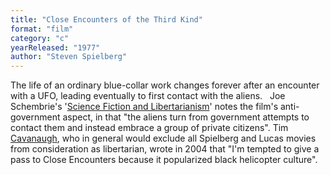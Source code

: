 ```yaml
---
title: "Close Encounters of the Third Kind"
format: "film"
category: "c"
yearReleased: "1977"
author: "Steven Spielberg"
---
```

The life of an ordinary blue-collar work changes forever  after an encounter with a UFO, leading eventually to first contact with the  aliens.
 
Joe Schembrie's '<a href="https://www.lewrockwell.com/2009/05/joe-schembrie/expect-a-libertarian-future/">Science  Fiction and Libertarianism</a>' notes the film's anti-government aspect, in that  "the aliens turn from government attempts to contact them and instead embrace a  group of private citizens". Tim <a href="http://reason.com/blog/2004/03/05/the-libertarian-film-festival#comment"> Cavanaugh</a>, who in general would exclude all Spielberg and Lucas movies from  consideration as libertarian, wrote in 2004 that "I'm tempted to give a pass to Close Encounters because it popularized black helicopter culture".